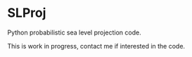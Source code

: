 # SLProj
Python probabilistic sea level projection code.

This is work in progress, contact me if interested in the code.
